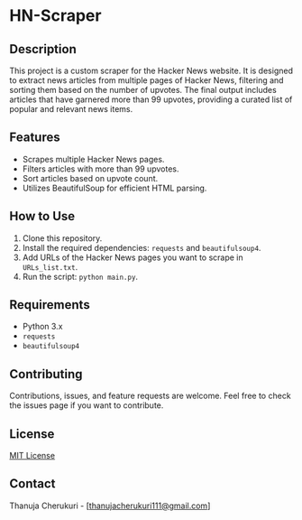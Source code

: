 # HN-Scraper

## Description
This project is a custom scraper for the Hacker News website. It is designed to extract news articles from multiple pages of Hacker News, filtering and sorting them based on the number of upvotes. The final output includes articles that have garnered more than 99 upvotes, providing a curated list of popular and relevant news items.

## Features
- Scrapes multiple Hacker News pages.
- Filters articles with more than 99 upvotes.
- Sort articles based on upvote count.
- Utilizes BeautifulSoup for efficient HTML parsing.

## How to Use
1. Clone this repository.
2. Install the required dependencies: `requests` and `beautifulsoup4`.
3. Add URLs of the Hacker News pages you want to scrape in `URLs_list.txt`.
4. Run the script: `python main.py`.

## Requirements
- Python 3.x
- `requests`
- `beautifulsoup4`

## Contributing
Contributions, issues, and feature requests are welcome. Feel free to check the issues page if you want to contribute.

## License
[MIT License](LICENSE)

## Contact
Thanuja Cherukuri - [thanujacherukuri111@gmail.com]
